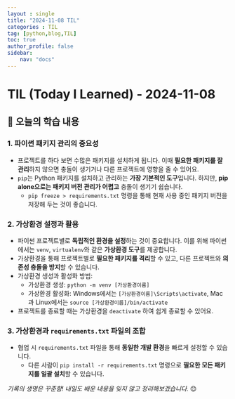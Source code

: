 ```yaml
---
layout : single
title: "2024-11-08 TIL"
categories : TIL
tag: [python,blog,TIL]
toc: true
author_profile: false
sidebar:
    nav: "docs"
---
```


# TIL (Today I Learned) - 2024-11-08

## 📌 오늘의 학습 내용

### 1. 파이썬 패키지 관리의 중요성
- 프로젝트를 하다 보면 수많은 패키지를 설치하게 됩니다. 이때 **필요한 패키지를 잘 관리**하지 않으면 충돌이 생기거나 다른 프로젝트에 영향을 줄 수 있어요.
- `pip`는 Python 패키지를 설치하고 관리하는 **가장 기본적인 도구**입니다. 하지만, **pip alone으로는 패키지 버전 관리가 어렵고** 충돌이 생기기 쉽습니다.
  - `pip freeze > requirements.txt` 명령을 통해 현재 사용 중인 패키지 버전을 저장해 두는 것이 좋습니다.

### 2. 가상환경 설정과 활용
- 파이썬 프로젝트별로 **독립적인 환경을 설정**하는 것이 중요합니다. 이를 위해 파이썬에서는 `venv`, `virtualenv`와 같은 **가상환경 도구**를 제공합니다.
- 가상환경을 통해 프로젝트별로 **필요한 패키지를 격리**할 수 있고, 다른 프로젝트와 **의존성 충돌을 방지**할 수 있습니다.
- 가상환경 생성과 활성화 방법:
  - 가상환경 생성: `python -m venv [가상환경이름]`
  - 가상환경 활성화: Windows에서는 `[가상환경이름]\Scripts\activate`, Mac과 Linux에서는 `source [가상환경이름]/bin/activate`
- 프로젝트를 종료할 때는 가상환경을 `deactivate` 하여 쉽게 종료할 수 있어요.

### 3. 가상환경과 `requirements.txt` 파일의 조합
- 협업 시 `requirements.txt` 파일을 통해 **동일한 개발 환경**을 빠르게 설정할 수 있습니다.
  - 다른 사람이 `pip install -r requirements.txt` 명령으로 **필요한 모든 패키지를 일괄 설치**할 수 있습니다.


_기록의 생명은 꾸준함! 내일도 배운 내용을 잊지 않고 정리해보겠습니다._ 😊
